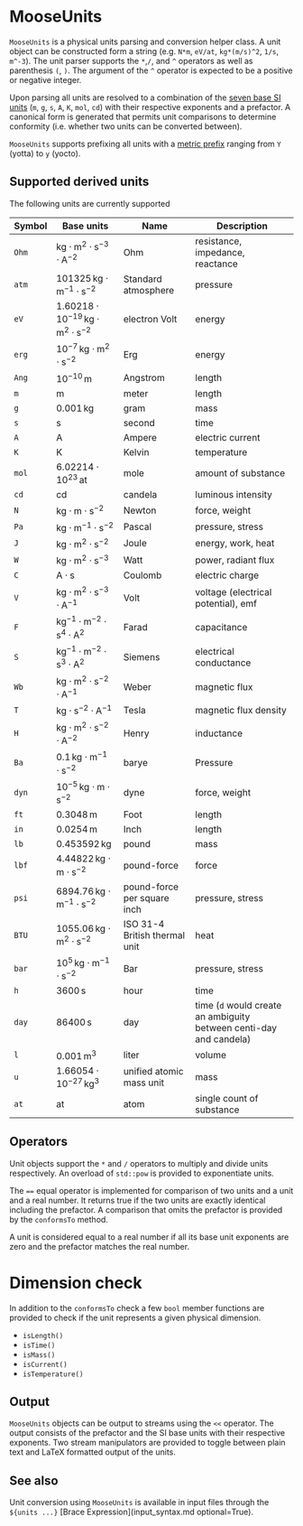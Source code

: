 # MooseUnits

`MooseUnits` is a physical units parsing and conversion helper class.
A unit object can be constructed form a string (e.g. `N*m`, `eV/at`, `kg*(m/s)^2`, `1/s`, `m^-3`).
The unit parser supports the `*`,`/`, and `^` operators as well as parenthesis `(`, `)`.
The argument of the `^` operator is expected to be a positive or negative integer.

Upon parsing all units are resolved to a combination of the
[seven base SI units](https://en.wikipedia.org/wiki/SI_base_unit) (`m`, `g`,
`s`, `A`, `K`, `mol`, `cd`) with their respective exponents and a prefactor. A
canonical form is generated that permits unit comparisons to determine
conformity (i.e. whether two units can be converted between).

`MooseUnits` supports prefixing all units with a
[metric prefix](https://en.wikipedia.org/wiki/Metric_prefix) ranging from `Y` (yotta)
to `y` (yocto).

## Supported derived units

The following units are currently supported

| Symbol | Base units | Name | Description |
| - | - | - | - |
| `Ohm` | $\text{kg}\cdot \text{m}^{2}\cdot \text{s}^{-3}\cdot \text{A}^{-2}$ | Ohm | resistance, impedance, reactance|
| `atm` | $101325\, \text{kg}\cdot \text{m}^{-1}\cdot \text{s}^{-2}$ | Standard atmosphere | pressure |
| `eV` | $1.60218\cdot10^{-19}\, \text{kg}\cdot \text{m}^{2}\cdot \text{s}^{-2}$ | electron Volt | energy |
| `erg` | $10^{-7}\, \text{kg}\cdot \text{m}^{2}\cdot \text{s}^{-2}$ | Erg | energy |
| `Ang` | $10^{-10}\, \text{m}$ | Angstrom | length |
| `m` | $\text{m}$ | meter | length |
| `g` | $0.001\, \text{kg}$ | gram | mass |
| `s` | $\text{s}$ | second | time |
| `A` | $\text{A}$ | Ampere | electric current |
| `K` | $\text{K}$ | Kelvin | temperature |
| `mol` | $6.02214\cdot10^{23}\, \text{at}$ | mole | amount of substance|
| `cd` | $\text{cd}$ | candela | luminous intensity |
| `N` | $\text{kg}\cdot \text{m}\cdot \text{s}^{-2}$ | Newton | force, weight |
| `Pa` | $\text{kg}\cdot \text{m}^{-1}\cdot \text{s}^{-2}$ | Pascal | pressure, stress |
| `J` | $\text{kg}\cdot \text{m}^{2}\cdot \text{s}^{-2}$ | Joule | energy, work, heat |
| `W` | $\text{kg}\cdot \text{m}^{2}\cdot \text{s}^{-3}$ | Watt | power, radiant flux |
| `C` | $\text{A}\cdot \text{s}$ | Coulomb | electric charge |
| `V` | $\text{kg}\cdot \text{m}^{2}\cdot \text{s}^{-3}\cdot \text{A}^{-1}$ | Volt | voltage (electrical potential), emf |
| `F` | $\text{kg}^{-1}\cdot \text{m}^{-2}\cdot \text{s}^{4}\cdot \text{A}^{2}$ | Farad | capacitance |
| `S` | $\text{kg}^{-1}\cdot \text{m}^{-2}\cdot \text{s}^{3}\cdot \text{A}^{2}$ | Siemens | electrical conductance |
| `Wb` | $\text{kg}\cdot \text{m}^{2}\cdot \text{s}^{-2}\cdot \text{A}^{-1}$ | Weber | magnetic flux|
| `T` | $\text{kg}\cdot \text{s}^{-2}\cdot \text{A}^{-1}$ | Tesla | magnetic flux density |
| `H` | $\text{kg}\cdot \text{m}^{2}\cdot \text{s}^{-2}\cdot \text{A}^{-2}$ | Henry | inductance |
| `Ba` | $0.1\, \text{kg}\cdot \text{m}^{-1}\cdot \text{s}^{-2}$ | barye | Pressure |
| `dyn` | $10^{-5}\, \text{kg}\cdot \text{m}\cdot \text{s}^{-2}$ | dyne | force, weight |
| `ft` | $0.3048\, \text{m}$ | Foot | length |
| `in` | $0.0254\, \text{m}$ | Inch | length |
| `lb` | $0.453592\, \text{kg}$ | pound  | mass |
| `lbf` | $4.44822\, \text{kg}\cdot \text{m}\cdot \text{s}^{-2}$ | pound-force | force |
| `psi` | $6894.76\, \text{kg}\cdot \text{m}^{-1}\cdot \text{s}^{-2}$ | pound-force per square inch | pressure, stress |
| `BTU` | $1055.06\, \text{kg}\cdot \text{m}^{2}\cdot \text{s}^{-2}$ | ISO 31-4 British thermal unit | heat |
| `bar` | $10^5\, \text{kg}\cdot \text{m}^{-1}\cdot \text{s}^{-2}$ | Bar | pressure, stress |
| `h` | $3600\, \text{s}$ | hour | time |
| `day` | $86400\, \text{s}$ | day | time (`d` would create an ambiguity between centi-day and candela)|
| `l` | $0.001\, \text{m}^{3}$ | liter | volume |
| `u` | $1.66054\cdot10^{-27}\, \text{kg}^{3}$ | unified atomic mass unit | mass |
| `at` | $\text{at}$ | atom | single count of substance |

## Operators

Unit objects support the `*` and `/` operators to multiply and divide units
respectively. An overload of `std::pow` is provided to exponentiate units.

The `==` equal operator is implemented for comparison of two units and a unit
and a real number. It returns true if the two units are exactly identical
including the prefactor. A comparison that omits the prefactor is provided by
the `conformsTo` method.

A unit is considered equal to a real number if all its base
unit exponents are zero and the prefactor matches the real number.

# Dimension check

In addition to the `conformsTo` check a few `bool` member functions are provided
to check if the unit represents a given physical dimension.

- `isLength()`
- `isTime()`
- `isMass()`
- `isCurrent()`
- `isTemperature()`

## Output

`MooseUnits` objects can be output to streams using the `<<` operator. The output
consists of the prefactor and the SI base units with their respective exponents. Two
stream manipulators are provided to toggle between plain text and LaTeX formatted
output of the units.

## See also

Unit conversion using `MooseUnits` is available in input files through the
`${units ...}` [Brace Expression](input_syntax.md optional=True).
